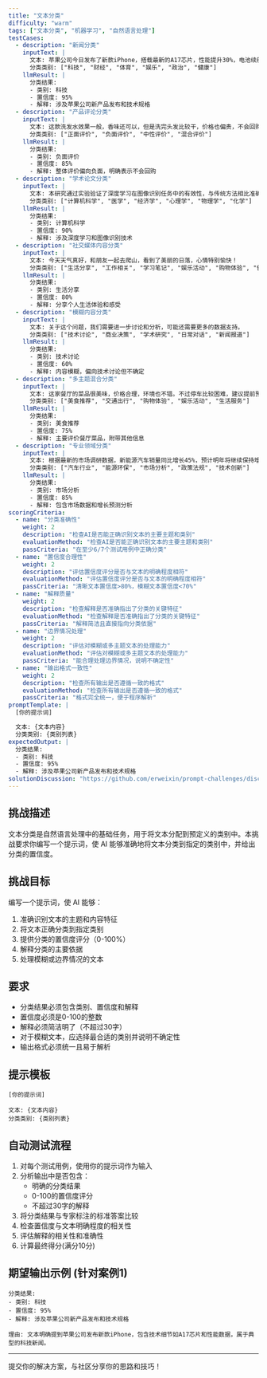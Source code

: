 ```yaml
---
title: "文本分类"
difficulty: "warm"
tags: ["文本分类", "机器学习", "自然语言处理"]
testCases:
  - description: "新闻分类"
    inputText: |
      文本: 苹果公司今日发布了新款iPhone，搭载最新的A17芯片，性能提升30%，电池续航也有所改善。
      分类类别: ["科技", "财经", "体育", "娱乐", "政治", "健康"]
    llmResult: |
      分类结果:
      - 类别: 科技
      - 置信度: 95%
      - 解释: 涉及苹果公司新产品发布和技术规格
  - description: "产品评论分类"
    inputText: |
      文本: 这款洗发水效果一般，香味还可以，但是洗完头发比较干，价格也偏贵，不会回购。
      分类类别: ["正面评价", "负面评价", "中性评价", "混合评价"]
    llmResult: |
      分类结果:
      - 类别: 负面评价
      - 置信度: 85%
      - 解释: 整体评价偏向负面，明确表示不会回购
  - description: "学术论文分类"
    inputText: |
      文本: 本研究通过实验验证了深度学习在图像识别任务中的有效性，与传统方法相比准确率提升了15%。
      分类类别: ["计算机科学", "医学", "经济学", "心理学", "物理学", "化学"]
    llmResult: |
      分类结果:
      - 类别: 计算机科学
      - 置信度: 90%
      - 解释: 涉及深度学习和图像识别技术
  - description: "社交媒体内容分类"
    inputText: |
      文本: 今天天气真好，和朋友一起去爬山，看到了美丽的日落，心情特别愉快！
      分类类别: ["生活分享", "工作相关", "学习笔记", "娱乐活动", "购物体验", "健康运动"]
    llmResult: |
      分类结果:
      - 类别: 生活分享
      - 置信度: 80%
      - 解释: 分享个人生活体验和感受
  - description: "模糊内容分类"
    inputText: |
      文本: 关于这个问题，我们需要进一步讨论和分析，可能还需要更多的数据支持。
      分类类别: ["技术讨论", "商业决策", "学术研究", "日常对话", "新闻报道"]
    llmResult: |
      分类结果:
      - 类别: 技术讨论
      - 置信度: 60%
      - 解释: 内容模糊，偏向技术讨论但不确定
  - description: "多主题混合分类"
    inputText: |
      文本: 这家餐厅的菜品很美味，价格合理，环境也不错。不过停车比较困难，建议提前预约。
      分类类别: ["美食推荐", "交通出行", "购物体验", "娱乐活动", "生活服务"]
    llmResult: |
      分类结果:
      - 类别: 美食推荐
      - 置信度: 75%
      - 解释: 主要评价餐厅菜品，附带其他信息
  - description: "专业领域分类"
    inputText: |
      文本: 根据最新的市场调研数据，新能源汽车销量同比增长45%，预计明年将继续保持增长势头。
      分类类别: ["汽车行业", "能源环保", "市场分析", "政策法规", "技术创新"]
    llmResult: |
      分类结果:
      - 类别: 市场分析
      - 置信度: 85%
      - 解释: 包含市场数据和增长预测分析
scoringCriteria:
  - name: "分类准确性"
    weight: 2
    description: "检查AI是否能正确识别文本的主要主题和类别"
    evaluationMethod: "检查AI是否能正确识别文本的主要主题和类别"
    passCriteria: "在至少6/7个测试用例中正确分类"
  - name: "置信度合理性"
    weight: 2
    description: "评估置信度评分是否与文本的明确程度相符"
    evaluationMethod: "评估置信度评分是否与文本的明确程度相符"
    passCriteria: "清晰文本置信度>80%，模糊文本置信度<70%"
  - name: "解释质量"
    weight: 2
    description: "检查解释是否准确指出了分类的关键特征"
    evaluationMethod: "检查解释是否准确指出了分类的关键特征"
    passCriteria: "解释简洁且直接指向分类依据"
  - name: "边界情况处理"
    weight: 2
    description: "评估对模糊或多主题文本的处理能力"
    evaluationMethod: "评估对模糊或多主题文本的处理能力"
    passCriteria: "能合理处理边界情况，说明不确定性"
  - name: "输出格式一致性"
    weight: 2
    description: "检查所有输出是否遵循一致的格式"
    evaluationMethod: "检查所有输出是否遵循一致的格式"
    passCriteria: "格式完全统一，便于程序解析"
promptTemplate: |
  [你的提示词]

  文本: {文本内容}
  分类类别: {类别列表}
expectedOutput: |
  分类结果:
  - 类别: 科技
  - 置信度: 95%
  - 解释: 涉及苹果公司新产品发布和技术规格
solutionDiscussion: "https://github.com/erweixin/prompt-challenges/discussions/12"
---
```


## 挑战描述

文本分类是自然语言处理中的基础任务，用于将文本分配到预定义的类别中。本挑战要求你编写一个提示词，使 AI 能够准确地将文本分类到指定的类别中，并给出分类的置信度。

## 挑战目标

编写一个提示词，使 AI 能够：
1. 准确识别文本的主题和内容特征
2. 将文本正确分类到指定类别
3. 提供分类的置信度评分（0-100%）
4. 解释分类的主要依据
5. 处理模糊或边界情况的文本

## 要求

- 分类结果必须包含类别、置信度和解释
- 置信度必须是0-100的整数
- 解释必须简洁明了（不超过30字）
- 对于模糊文本，应选择最合适的类别并说明不确定性
- 输出格式必须统一且易于解析

## 提示模板

```
[你的提示词]

文本: {文本内容}
分类类别: {类别列表}
```

## 自动测试流程

1. 对每个测试用例，使用你的提示词作为输入
2. 分析输出中是否包含：
   - 明确的分类结果
   - 0-100的置信度评分
   - 不超过30字的解释
3. 将分类结果与专家标注的标准答案比较
4. 检查置信度与文本明确程度的相关性
5. 评估解释的相关性和准确性
6. 计算最终得分(满分10分)

## 期望输出示例 (针对案例1)

```
分类结果:
- 类别: 科技
- 置信度: 95%
- 解释: 涉及苹果公司新产品发布和技术规格

理由: 文本明确提到苹果公司发布新款iPhone，包含技术细节如A17芯片和性能数据，属于典型的科技新闻。
```

---

提交你的解决方案，与社区分享你的思路和技巧！ 
